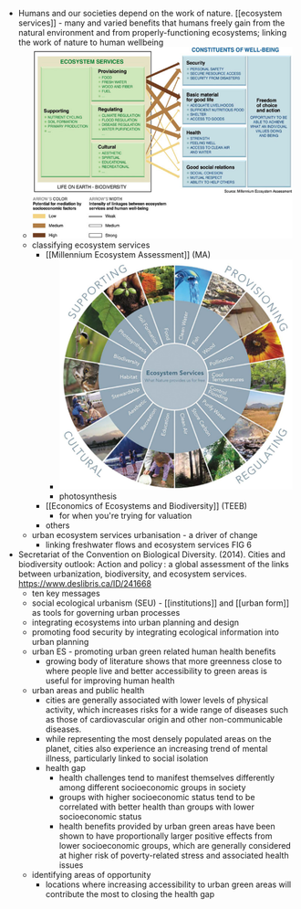 - Humans and our societies depend on the work of nature. [[ecosystem services]] - many and varied benefits that humans freely gain from the natural environment and from properly-functioning ecosystems; linking the work of nature to human wellbeing
	- ![The-Millennium-Ecosystem-Assessment-provides-a-framework-for-organizing-and-categorizing.png](../assets/The-Millennium-Ecosystem-Assessment-provides-a-framework-for-organizing-and-categorizing_1639989400792_0.png)
	- classifying ecosystem services
		- [[Millennium Ecosystem Assessment]] (MA)
			- ![The-Millennium-Ecosystem-Assessment-MEA-organizes-ecosystem-services-into-four-broad.png](../assets/The-Millennium-Ecosystem-Assessment-MEA-organizes-ecosystem-services-into-four-broad_1639989439528_0.png)
			- photosynthesis
		- [[Economics of Ecosystems and Biodiversity]] (TEEB)
			- for when you're trying for valuation
		- others
	- urban ecosystem services urbanisation - a driver of change
		- linking freshwater flows and ecosystem services  FIG 6
- Secretariat of the Convention on Biological Diversity. (2014). Cities and biodiversity outlook: Action and policy : a global assessment of the links between urbanization, biodiversity, and ecosystem services. https://www.deslibris.ca/ID/241668
	- ten key messages
	- social ecological urbanism (SEU) - [[institutions]] and [[urban form]] as tools for governing urban processes
	- integrating ecosystems into urban planning and design
	- promoting food security by integrating ecological information into urban planning
	- urban ES - promoting urban green related human health benefits
		- growing body of literature shows that more greenness close to where people live and better accessibility to green areas is useful for improving human health
	- urban areas and public health
		- cities are generally associated with lower levels of physical activity, which increases risks for a wide range of diseases such as those of cardiovascular origin and other non-communicable diseases.
		- while representing the most densely populated areas on the planet, cities also experience an increasing trend of mental illness, particularly linked to social isolation
		- health gap
			- health challenges tend to manifest themselves differently among different socioeconomic groups in society
			- groups with higher socioeconomic status tend to be correlated with better health than groups with lower socioeconomic status
			- health benefits provided by urban green areas have been shown to have proportionally larger positive effects from lower socioeconomic groups, which are generally considered at higher risk of poverty-related stress and associated health issues
	- identifying areas of opportunity
		- locations where increasing accessibility to urban green areas will contribute the most to closing the health gap